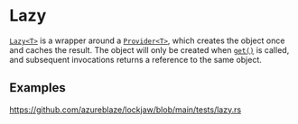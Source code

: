 # Lazy

[`Lazy<T>`](https://docs.rs/lockjaw/0.2.0/lockjaw/struct.Lazy.html) is a wrapper around
a [`Provider<T>`](https://docs.rs/lockjaw/0.2.0/lockjaw/struct.Provider.html), which creates the
object once and caches the result. The object will only be created
when [`get()`](https://docs.rs/lockjaw/0.2.0/lockjaw/struct.Lazy.html#method.get) is called, and
subsequent invocations returns a reference to the same object.

## Examples

https://github.com/azureblaze/lockjaw/blob/main/tests/lazy.rs